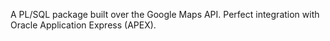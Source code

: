 A PL/SQL package built over the Google Maps API.
Perfect integration with Oracle Application Express (APEX).